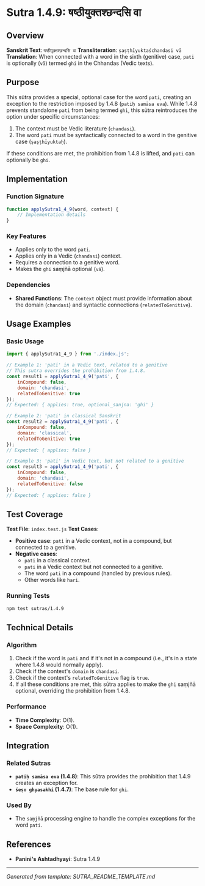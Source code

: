 # Sutra 1.4.9: षष्ठीयुक्तश्छन्दसि वा

## Overview

**Sanskrit Text**: `षष्ठीयुक्तश्छन्दसि वा`
**Transliteration**: `ṣaṣṭhīyuktaśchandasi vā`
**Translation**: When connected with a word in the sixth (genitive) case, `pati` is optionally (`vā`) termed `ghi` in the Chhandas (Vedic texts).

## Purpose

This sūtra provides a special, optional case for the word `pati`, creating an exception to the restriction imposed by 1.4.8 (`patiḥ samāsa eva`). While 1.4.8 prevents standalone `pati` from being termed `ghi`, this sūtra reintroduces the option under specific circumstances:
1. The context must be Vedic literature (`chandasi`).
2. The word `pati` must be syntactically connected to a word in the genitive case (`ṣaṣṭhīyuktaḥ`).

If these conditions are met, the prohibition from 1.4.8 is lifted, and `pati` can optionally be `ghi`.

## Implementation

### Function Signature
```javascript
function applySutra1_4_9(word, context) {
    // Implementation details
}
```

### Key Features
- Applies only to the word `pati`.
- Applies only in a Vedic (`chandasi`) context.
- Requires a connection to a genitive word.
- Makes the `ghi` saṃjñā optional (`vā`).

### Dependencies
- **Shared Functions**: The `context` object must provide information about the domain (`chandasi`) and syntactic connections (`relatedToGenitive`).

## Usage Examples

### Basic Usage
```javascript
import { applySutra1_4_9 } from './index.js';

// Example 1: 'pati' in a Vedic text, related to a genitive
// This sutra overrides the prohibition from 1.4.8.
const result1 = applySutra1_4_9('pati', {
    inCompound: false,
    domain: 'chandasi',
    relatedToGenitive: true
});
// Expected: { applies: true, optional_sanjna: 'ghi' }

// Example 2: 'pati' in classical Sanskrit
const result2 = applySutra1_4_9('pati', {
    inCompound: false,
    domain: 'classical',
    relatedToGenitive: true
});
// Expected: { applies: false }

// Example 3: 'pati' in Vedic text, but not related to a genitive
const result3 = applySutra1_4_9('pati', {
    inCompound: false,
    domain: 'chandasi',
    relatedToGenitive: false
});
// Expected: { applies: false }
```

## Test Coverage

**Test File**: `index.test.js`
**Test Cases**:
- **Positive case**: `pati` in a Vedic context, not in a compound, but connected to a genitive.
- **Negative cases**:
    - `pati` in a classical context.
    - `pati` in a Vedic context but not connected to a genitive.
    - The word `pati` in a compound (handled by previous rules).
    - Other words like `hari`.

### Running Tests
```bash
npm test sutras/1.4.9
```

## Technical Details

### Algorithm
1. Check if the word is `pati` and if it's not in a compound (i.e., it's in a state where 1.4.8 would normally apply).
2. Check if the context's `domain` is `chandasi`.
3. Check if the context's `relatedToGenitive` flag is `true`.
4. If all these conditions are met, this sūtra applies to make the `ghi` saṃjñā optional, overriding the prohibition from 1.4.8.

### Performance
- **Time Complexity**: O(1).
- **Space Complexity**: O(1).

## Integration

### Related Sutras
- **`patiḥ samāsa eva` (1.4.8)**: This sūtra provides the prohibition that 1.4.9 creates an exception for.
- **`śeṣo ghyasakhi` (1.4.7)**: The base rule for `ghi`.

### Used By
- The `saṃjñā` processing engine to handle the complex exceptions for the word `pati`.

## References

- **Panini's Ashtadhyayi**: Sutra 1.4.9

---

*Generated from template: SUTRA_README_TEMPLATE.md*
